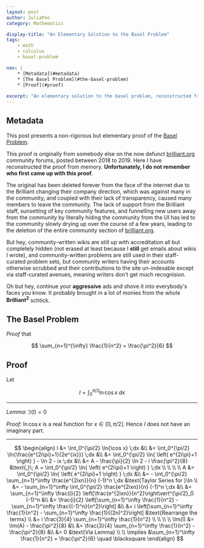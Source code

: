 ```yaml
---
layout: post
author: JuliaPoo
category: Mathematics

display-title: "An Elementary Solution to the Basel Problem"
tags:
    - math
    - calculus
    - basel-problem

nav: |
    * [Metadata](#metadata)
    * [The Basel Problem](#the-basel-problem)
    * [Proof](#proof)
    
excerpt: "An elementary solution to the basel problem, reconstructed from memory, from a source deleted from the internet by a shitty company."
---
```


## Metadata

This post presents a non-rigorous but elementary proof of the [Basel Problem](#the-basel-problem).

This proof is originally from somebody else on the now defunct [brilliant.org](https://brilliant.org/) community forums, posted between 2018 to 2019. Here I have reconstructed the proof from memory. **Unfortunately, I do not remember who first came up with this proof**.

The original has been deleted forever from the face of the internet due to the Brilliant changing their company direction, which was against many in the community, and coupled with their lack of transparency, caused many members to leave the community. The lack of support from the Brilliant staff, sunsetting of key community features, and funnelling new users away from the community by literally hiding the community from the UI has led to the community slowly drying up over the course of a few years, leading to the deletion of the entire community section of [brilliant.org](https://brilliant.org/).

But hey, community-written wikis are still up with accreditation all but completely hidden (not erased at least because I **still** get emails about wikis I wrote), and community-written problems are still used in their staff-curated problem sets, but community writers having their accounts otherwise scrubbed and their contributions to the site un-indexable except via staff-curated avenues, meaning writers don't get much recognision.

Oh but hey, continue your **aggressive** ads and shove it into everybody's faces you know. It probably brought in a lot of monies from the whole **$\text{Brilliant}^2$** schtick.

## The Basel Problem

<span class="glow-text">_Proof_</span> that

$$
\sum_{n=1}^{\infty} \frac{1}{n^2} = \frac{\pi^2}{6}
$$

## Proof

Let

$$
I = \int_0^{\pi/2} \ln{\cos x} \;dx
$$

***

<span class="glow-text">_Lemma_</span>: $\Im(I) = 0$

<span class="glow-text">_Proof_</span>: $\ln{\cos x}$ is a real function for $x \in [0, \pi/2]$. Hence $I$ does not have an imaginary part.

***

$$
\begin{align}
I &= \int_0^{\pi/2} \ln{\cos x} \;dx &\\
  &= \int_0^{\pi/2} \ln{\frac{e^{2i\pi}+1}{2e^{ix}}} \;dx &\\
  &= \int_0^{\pi/2} \ln{ \left( e^{2i\pi}+1 \right) } - \ln 2 - ix \;dx &\\
  &= A - \frac{\pi}{2} \ln 2 - i \frac{\pi^2}{8}
    &\text{,}\; A = \int_0^{\pi/2} \ln{ \left( e^{2i\pi}+1 \right) } \;dx \\
\\
\\
\\
A &= \int_0^{\pi/2} \ln{ \left( e^{2i\pi}+1 \right) } \;dx &\\
  &= - \int_0^{\pi/2} \sum_{n=1}^\infty \frac{e^{2ixn}}{n} (-1)^n \;dx
    &\text{Taylor Series for }\ln \\
  &= - \sum_{n=1}^\infty \int_0^{\pi/2} \frac{e^{2ixn}}{n} (-1)^n \;dx &\\
  &= \sum_{n=1}^\infty \frac{i}{2} \left[\frac{e^{2ixn}}{n^2}\right\vert^{\pi/2}_0 (-1)^n &\\
  &= \frac{i}{2} \left[\sum_{n=1}^\infty \frac{1}{n^2} - \sum_{n=1}^\infty \frac{(-1)^n}{n^2}\right] &\\
  &= i \left[\sum_{n=1}^\infty \frac{1}{n^2} - \sum_{n=1}^\infty \frac{1}{(2n)^2}\right]
     &\text{Rearrange the terms} \\
  &= i \frac{3}{4} \sum_{n=1}^\infty \frac{1}{n^2} \\
\\
\\
\\
\Im(I) &= \Im(A) - \frac{\pi^2}{8} &\\
       &= \frac{3}{4} \sum_{n=1}^\infty \frac{1}{n^2} - \frac{\pi^2}{8} &\\
       &= 0
          &\text{Via Lemma} \\
\\
\implies &\sum_{n=1}^\infty \frac{1}{n^2} = \frac{\pi^2}{6} \quad \blacksquare
\end{align}
$$